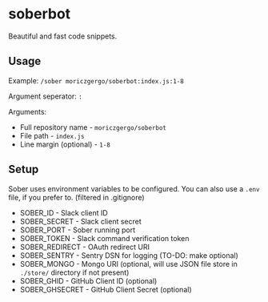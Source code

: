 # soberbot
Beautiful and fast code snippets.

## Usage

Example: `/sober moriczgergo/soberbot:index.js:1-8`

Argument seperator: `:`

Arguments:
 * Full repository name - `moriczgergo/soberbot`
 * File path - `index.js`
 * Line margin (optional) - `1-8`

## Setup

Sober uses environment variables to be configured. You can also use a `.env` file, if you prefer to. (filtered in .gitignore)

 * SOBER_ID - Slack client ID
 * SOBER_SECRET - Slack client secret
 * SOBER_PORT - Sober running port
 * SOBER_TOKEN - Slack command verification token
 * SOBER_REDIRECT - OAuth redirect URI
 * SOBER_SENTRY - Sentry DSN for logging (TO-DO: make optional)
 * SOBER_MONGO - Mongo URI (optional, will use JSON file store in `./store/` directory if not present)
 * SOBER_GHID - GitHub Client ID (optional)
 * SOBER_GHSECRET - GitHub Client Secret (optional)
